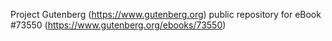 Project Gutenberg (https://www.gutenberg.org) public repository for eBook #73550 (https://www.gutenberg.org/ebooks/73550)
